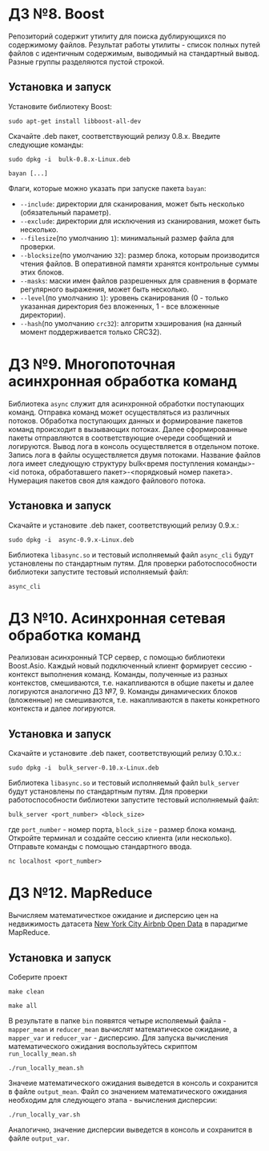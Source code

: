 # ДЗ №8. Boost

Репозиторий содержит утилиту для поиска дублирующихся по содержимому файлов.
Результат работы утилиты - список полных путей файлов с идентичным содержимым,
выводимый на стандартный вывод. Разные группы разделяются пустой строкой.

## Установка и запуск
Установите библиотеку Boost:

```
sudo apt-get install libboost-all-dev
```

Скачайте .deb пакет, соответствующий релизу 0.8.x. Введите следующие команды:

```
sudo dpkg -i  bulk-0.8.x-Linux.deb 
```

```
bayan [...]
```

Флаги, которые можно указать при запуске пакета `bayan`:

*   `--include`: директории для сканирования, может быть несколько (обязательный параметр).
*   `--exclude`: директории для исключения из сканирования, может быть несколько.
*   `--filesize`(по умолчанию `1`): минимальный размер файла для проверки.
*   `--blocksize`(по умолчанию `32`): размер блока, которым производится чтения файлов.
В оперативной памяти хранятся контрольные суммы этих блоков.
*   `--masks`: маски имен файлов разрешенных для сравнения в формате регулярного выражения, может быть несколько.
*   `--level`(по умолчанию `1`): уровень сканирования (0 - только указанная директория без вложенных, 1 - все вложенные директории).
*   `--hash`(по умолчанию `crc32`): алгоритм хэширования (на данный момент поддерживается только CRC32).

# ДЗ №9. Многопоточная асинхронная обработка команд

Библиотека `async` служит для асинхронной обработки поступающих команд. Отправка команд может осуществляться из различных потоков.
Обработка поступающих данных и формирование пакетов команд происходит в вызывающих потоках. Далее сформированные пакеты отправляются
в соответствующие очереди сообщений и логируются. Вывод лога в консоль осуществляется в отдельном потоке. Запись лога в файлы осуществляется двумя потоками. Название файлов лога имеет следующую структуру bulk<время поступления команды>-<id потока, обработавшего пакет>-<порядковый номер пакета>. Нумерация пакетов своя для каждого файлового потока.

## Установка и запуск
Скачайте и установите .deb пакет, соответствующий релизу 0.9.x.:

```
sudo dpkg -i  async-0.9.x-Linux.deb 
```
Библиотека `libasync.so` и тестовый исполняемый файл `async_cli` будут установлены по стандартным путям.
Для проверки работоспособности библиотеки запустите тестовый исполняемый файл:

```
async_cli 
```

# ДЗ №10. Асинхронная сетевая обработка команд
Реализован асинхронный TCP сервер, с помощью библиотеки Boost.Asio. Каждый новый подключенный клиент формирует сессию - контекст выполнения команд.
Команды, полученные из разных контекстов, смешиваются, т.е. накапливаются в общие пакеты и далее логируются аналогично ДЗ №7, 9.
Команды динамических блоков (вложенные) не смешиваются, т.е. накапливаются в пакеты конкретного контекста и далее логируются.


## Установка и запуск
Скачайте и установите .deb пакет, соответствующий релизу 0.10.x.:

```
sudo dpkg -i  bulk_server-0.10.x-Linux.deb 
```
Библиотека `libasync.so` и тестовый исполняемый файл `bulk_server` будут установлены по стандартным путям.
Для проверки работоспособности библиотеки запустите тестовый исполняемый файл:

```
bulk_server <port_number> <block_size> 
```

где `port_number` - номер порта, `block_size` - размер блока команд.<br />
Откройте терминал и создайте сессию клиента (или несколько). Отправьте команды с помощью стандартного ввода.

```
nc localhost <port_number> 
```

# ДЗ №12. MapReduce
Вычисляем математичесткое ожидание и дисперсию цен на недвижимость датасета [New York City Airbnb Open Data](https://www.kaggle.com/datasets/dgomonov/new-york-city-airbnb-open-data?resource=download) в парадигме MapReduce. 

## Установка и запуск
Соберите проект
```
make clean
```
```
make all
```
В результате в папке `bin` появятся четыре исполяемый файла - `mapper_mean` и `reducer_mean` вычислят математическое ожидание, а `mapper_var` и `reducer_var` - дисперсию.
Для запуска вычисления математического ожидания воспользуйтесь скриптом `run_locally_mean.sh`
```
./run_locally_mean.sh
```
Значеие математического ожидания выведется в консоль и сохранится в файле `output_mean`. Файл со значением математического ожидания необходим для следующего этапа - вычисления дисперсии:
```
./run_locally_var.sh
```
Аналогично, значение дисперсии выведется в консоль и сохранится в файле `output_var`.
